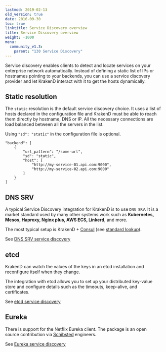 ```yaml
---
lastmod: 2019-02-13
old_version: true
date: 2016-09-30
toc: true
linktitle: Service Discovery overview
title: Service Discovery overview
weight: -1000
menu:
  community_v1.3:
    parent: "130 Service Discovery"
---
```


Service discovery enables clients to detect and locate services on your enterprise network automatically. Instead of defining a static list of IPs or hostnames pointing to your backends, you can use a service discovery provider and let KrakenD interact with it to get the hosts dynamically.

## Static resolution
The `static` resolution is the default service discovery choice. It uses a list of hosts declared in the configuration file and KrakenD must be able to reach them directly by hostname, DNS or IP. All the necessary connections are load balanced between all the servers in the list.

Using `"sd": "static"` in the configuration file is optional.

```
"backend": [
	{
		"url_pattern": "/some-url",
		"sd": "static",
		"host": [
			"http://my-service-01.api.com:9000",
			"http://my-service-02.api.com:9000"
		]
	}
]
```

## DNS SRV
A typical Service Discovery integration for KrakenD is to use `DNS SRV`. It is a market standard used by many other systems work such as **Kubernetes, Mesos, Haproxy, Nginx plus, AWS ECS, Linkerd**, and more.

The most typical setup is KrakenD + [Consul](https://www.consul.io/) (see [standard lookup](https://www.consul.io/docs/agent/dns.html#standard-lookup)).

See [DNS SRV service discovery](/docs/v1.3/service-discovery/dns-srv/)

## etcd
KrakenD can watch the values of the keys in an etcd installation and reconfigure itself when they change.

The integration with etcd allows you to set up your distributed key-value store and configure details such as the timeouts, keep-alive, and certificates.

See [etcd service discovery](/docs/v1.3/service-discovery/etcd/)

## Eureka
There is support for the Netflix Eureka client. The package is an open source contribution via [Schibsted](https://www.schibsted.com/) engineers.

See [Eureka service discovery](/docs/v1.3/service-discovery/eureka/)
